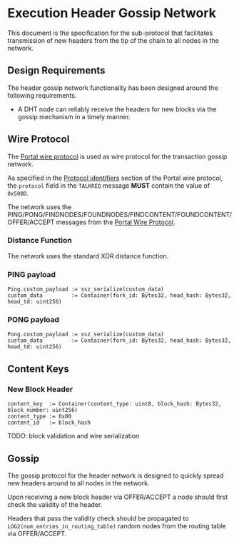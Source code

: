 # Execution Header Gossip Network

This document is the specification for the sub-protocol that facilitates transmission of new headers from the tip of the chain to all nodes in the network.

## Design Requirements

The header gossip network functionality has been designed around the following requirements.

- A DHT node can reliably receive the headers for new blocks via the gossip mechanism in a timely manner.

## Wire Protocol

The [Portal wire protocol](./portal-wire-protocol.md) is used as wire protocol for the transaction gossip network.

As specified in the [Protocol identifiers](./portal-wire-protocol.md#protocol-identifiers) section of the Portal wire protocol, the `protocol` field in the `TALKREQ` message **MUST** contain the value of `0x500D`.

The network uses the PING/PONG/FINDNODES/FOUNDNODES/FINDCONTENT/FOUNDCONTENT/OFFER/ACCEPT messages from the [Portal Wire Protocol](./portal-wire-protocol.md).

### Distance Function

The network uses the standard XOR distance function.

### PING payload

```
Ping.custom_payload := ssz_serialize(custom_data)
custom_data         := Container(fork_id: Bytes32, head_hash: Bytes32, head_td: uint256)
```

### PONG payload

```
Pong.custom_payload := ssz_serialize(custom_data)
custom_data         := Container(fork_id: Bytes32, head_hash: Bytes32, head_td: uint256)
```

## Content Keys

### New Block Header


```
content_key  := Container(content_type: uint8, block_hash: Bytes32, block_number: uint256)
content_type := 0x00
content_id   := block_hash
```

TODO: block validation and wire serialization

## Gossip

The gossip protocol for the header network is designed to quickly spread new headers around to all nodes in the network.

Upon receiving a new block header via OFFER/ACCEPT a node should first check the validity of the header.

Headers that pass the validity check should be propagated to `LOG2(num_entries_in_routing_table)` random nodes from the routing table via OFFER/ACCEPT.
